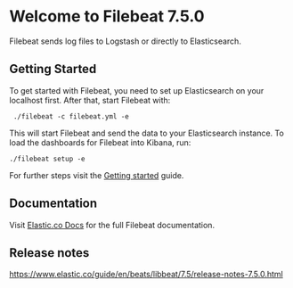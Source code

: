 # Welcome to Filebeat 7.5.0

Filebeat sends log files to Logstash or directly to Elasticsearch.

## Getting Started

To get started with Filebeat, you need to set up Elasticsearch on
your localhost first. After that, start Filebeat with:

     ./filebeat -c filebeat.yml -e

This will start Filebeat and send the data to your Elasticsearch
instance. To load the dashboards for Filebeat into Kibana, run:

    ./filebeat setup -e

For further steps visit the
[Getting started](https://www.elastic.co/guide/en/beats/filebeat/7.5/filebeat-getting-started.html) guide.

## Documentation

Visit [Elastic.co Docs](https://www.elastic.co/guide/en/beats/filebeat/7.5/index.html)
for the full Filebeat documentation.

## Release notes

https://www.elastic.co/guide/en/beats/libbeat/7.5/release-notes-7.5.0.html
